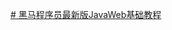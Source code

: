 [# 黑马程序员最新版JavaWeb基础教程](https://www.bilibili.com/video/BV1Qf4y1T7Hx?p=1&vd_source=8f770dbae4bd9741aa555bb473d35466)